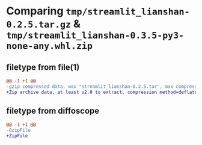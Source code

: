 # Comparing `tmp/streamlit_lianshan-0.2.5.tar.gz` & `tmp/streamlit_lianshan-0.3.5-py3-none-any.whl.zip`

## filetype from file(1)

```diff
@@ -1 +1 @@
-gzip compressed data, was "streamlit_lianshan-0.2.5.tar", max compression
+Zip archive data, at least v2.0 to extract, compression method=deflate
```

## filetype from diffoscope

```diff
@@ -1 +1 @@
-GzipFile
+ZipFile
```

